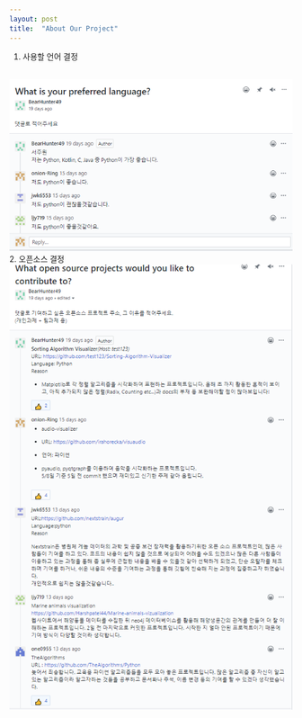 ```yaml
---
layout: post
title:  "About Our Project"
---
```

1. 사용할 언어 결정
<br>
<img src="/assets/SmartSelectImage_2020-05-23-04-53-39.png"/>
<br>
2. 오픈소스 결정
<br>
<img src="/assets/SmartSelectImage_2020-05-23-04-53-59.png"/>
<br>

